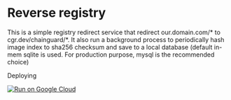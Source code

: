 # Reverse registry


This is a simple registry redirect service that redirect our.domain.com/* to cgr.dev/chainguard/*. It also run a background process to periodically hash image index to sha256 checksum and save to a local database (default in-mem sqlite is used. For production purpose, mysql is the recommended choice)

Deploying

[![Run on Google Cloud](https://deploy.cloud.run/button.svg)](https://deploy.cloud.run)
